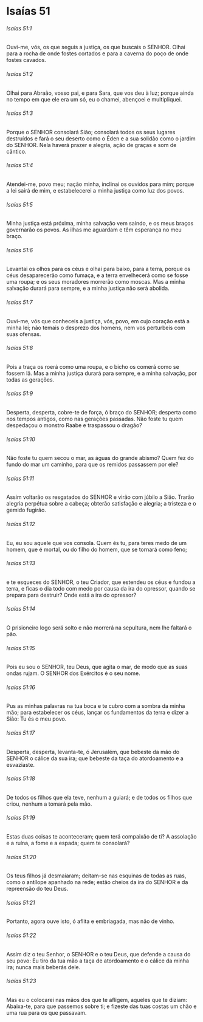 # Isaías 51

###### Isaías 51:1

Ouvi-me, vós, os que seguis a justiça, os que buscais o SENHOR. Olhai para a rocha de onde fostes cortados e para a caverna do poço de onde fostes cavados.

###### Isaías 51:2

Olhai para Abraão, vosso pai, e para Sara, que vos deu à luz; porque ainda no tempo em que ele era um só, eu o chamei, abençoei e multipliquei.

###### Isaías 51:3

Porque o SENHOR consolará Sião; consolará todos os seus lugares destruídos e fará o seu deserto como o Éden e a sua solidão como o jardim do SENHOR. Nela haverá prazer e alegria, ação de graças e som de cântico.

###### Isaías 51:4

Atendei-me, povo meu; nação minha, inclinai os ouvidos para mim; porque a lei sairá de mim, e estabelecerei a minha justiça como luz dos povos.

###### Isaías 51:5

Minha justiça está próxima, minha salvação vem saindo, e os meus braços governarão os povos. As ilhas me aguardam e têm esperança no meu braço.

###### Isaías 51:6

Levantai os olhos para os céus e olhai para baixo, para a terra, porque os céus desaparecerão como fumaça, e a terra envelhecerá como se fosse uma roupa; e os seus moradores morrerão como moscas. Mas a minha salvação durará para sempre, e a minha justiça não será abolida.

###### Isaías 51:7

Ouvi-me, vós que conheceis a justiça, vós, povo, em cujo coração está a minha lei; não temais o desprezo dos homens, nem vos perturbeis com suas ofensas.

###### Isaías 51:8

Pois a traça os roerá como uma roupa, e o bicho os comerá como se fossem lã. Mas a minha justiça durará para sempre, e a minha salvação, por todas as gerações.

###### Isaías 51:9

Desperta, desperta, cobre-te de força, ó braço do SENHOR; desperta como nos tempos antigos, como nas gerações passadas. Não foste tu quem despedaçou o monstro Raabe e traspassou o dragão?

###### Isaías 51:10

Não foste tu quem secou o mar, as águas do grande abismo? Quem fez do fundo do mar um caminho, para que os remidos passassem por ele?

###### Isaías 51:11

Assim voltarão os resgatados do SENHOR e virão com júbilo a Sião. Trarão alegria perpétua sobre a cabeça; obterão satisfação e alegria; a tristeza e o gemido fugirão.

###### Isaías 51:12

Eu, eu sou aquele que vos consola. Quem és tu, para teres medo de um homem, que é mortal, ou do filho do homem, que se tornará como feno;

###### Isaías 51:13

e te esqueces do SENHOR, o teu Criador, que estendeu os céus e fundou a terra, e ficas o dia todo com medo por causa da ira do opressor, quando se prepara para destruir? Onde está a ira do opressor?

###### Isaías 51:14

O prisioneiro logo será solto e não morrerá na sepultura, nem lhe faltará o pão.

###### Isaías 51:15

Pois eu sou o SENHOR, teu Deus, que agita o mar, de modo que as suas ondas rujam. O SENHOR dos Exércitos é o seu nome.

###### Isaías 51:16

Pus as minhas palavras na tua boca e te cubro com a sombra da minha mão; para estabelecer os céus, lançar os fundamentos da terra e dizer a Sião: Tu és o meu povo.

###### Isaías 51:17

Desperta, desperta, levanta-te, ó Jerusalém, que bebeste da mão do SENHOR o cálice da sua ira; que bebeste da taça do atordoamento e a esvaziaste.

###### Isaías 51:18

De todos os filhos que ela teve, nenhum a guiará; e de todos os filhos que criou, nenhum a tomará pela mão.

###### Isaías 51:19

Estas duas coisas te aconteceram; quem terá compaixão de ti? A assolação e a ruína, a fome e a espada; quem te consolará?

###### Isaías 51:20

Os teus filhos já desmaiaram; deitam-se nas esquinas de todas as ruas, como o antílope apanhado na rede; estão cheios da ira do SENHOR e da repreensão do teu Deus.

###### Isaías 51:21

Portanto, agora ouve isto, ó aflita e embriagada, mas não de vinho.

###### Isaías 51:22

Assim diz o teu Senhor, o SENHOR e o teu Deus, que defende a causa do seu povo: Eu tiro da tua mão a taça de atordoamento e o cálice da minha ira; nunca mais beberás dele.

###### Isaías 51:23

Mas eu o colocarei nas mãos dos que te afligem, aqueles que te diziam: Abaixa-te, para que passemos sobre ti; e fizeste das tuas costas um chão e uma rua para os que passavam.

